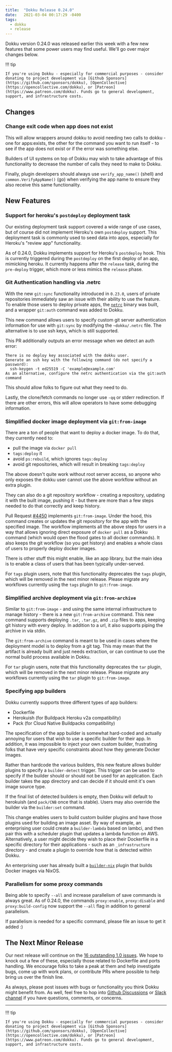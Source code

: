 ```yaml
---
title:  "Dokku Release 0.24.0"
date:   2021-03-04 00:17:29 -0400
tags:
  - dokku
  - release
---
```


Dokku version 0.24.0 was released earlier this week with a few new features that some power users may find useful. We'll go over major changes below.

!!! tip

    If you're using Dokku - especially for commercial purposes - consider donating to project development via [Github Sponsors](https://github.com/sponsors/dokku), [OpenCollective](https://opencollective.com/dokku), or [Patreon](https://www.patreon.com/dokku). Funds go to general development, support, and infrastructure costs.

## Changes

### Change exit code when app does not exist

This will allow wrappers around dokku to avoid needing two calls to dokku - one for apps:exists, the other for the command you want to run itself - to see if the app does not exist or if the error was something else.

Builders of UI systems on top of Dokku may wish to take advantage of this functionality to decrease the number of calls they need to make to Dokku.

Finally, plugin developers should always use `verify_app_name()` (shell) and `common.VerifyAppName()` (go) when verifying the app name to ensure they also receive this same functionality.

## New Features

### Support for heroku's `postdeploy` deployment task

Our existing deployment task support covered a wide range of use cases, but of course did not implement Heroku's own `postdeploy` support. This deployment task is commonly used to seed data into apps, especially for Heroku's "review app" functionality.

As of 0.24.0, Dokku implements support for Heroku's `postdeploy` hook. This is currently triggered during the `postdeploy` on the first deploy of an app, mimicking heroku. It currently happens after the `release` task, during the `pre-deploy` trigger, which more or less mimics the `release` phase.

### Git Authentication handling via .netrc

With the new `git:sync` functionality introduced in `0.23.0`, users of private repositories immediately saw an issue with their ability to use the feature. To enable those users to deploy private apps, the [`netrc`](https://github.com/dokku/netrc) binary was built, and a wrapper `git:auth` command was added to Dokku.

This new command allows users to specify custom git server authentication information for use with `git:sync` by modifying the `~dokku/.netrc` file. The alternative is to use ssh keys, which is still supported.

This PR additionally outputs an error message when we detect an auth error:

```
There is no deploy key associated with the dokku user.
Generate an ssh key with the following command (do not specify a password):
  ssh-keygen -t ed25519 -C 'example@example.com'
As an alternative, configure the netrc authentication via the git:auth command
```

This should allow folks to figure out what they need to do.

Lastly, the clone/fetch commands no longer use `-qq` or stderr redirection. If there are other errors, this will allow operators to have some debugging information.

### Simplified docker image deployment via `git:from-image`

There are a ton of people that want to deploy a docker image. To do that, they currently need to:

- pull the image via `docker pull`
- `tags:deploy` it
- avoid `ps:rebuild`, which ignores `tags:deploy`
- avoid git repositories, which will result in breaking `tags:deploy`

The above doesn't quite work without root server access, so anyone who only exposes the dokku user cannot use the above workflow without an extra plugin.

They can also do a git repository workflow - creating a repository, updating it with the built image, pushing it - but there are more than a few steps needed to do that correctly and keep history.

Pull Request [#4450](https://github.com/dokku/dokku/pull/4450) implements `git:from-image`. Under the hood, this command creates or updates the git repository for the app with the specified image. The workflow implements all the above steps for users in a way that allows ignoring direct exposure of `docker pull` as a Dokku command (which would open the flood gates to all docker commands). It also keeps the git workflow (so you get history) and enables a whole class of users to properly deploy docker images.

There is other stuff this might enable, like an app library, but the main idea is to enable a class of users that has been typically under-served.

For `tags` plugin users, note that this functionality deprecates the `tags` plugin, which will be removed in the next minor release. Please migrate any workflows currently using the `tags` plugin to `git:from-image`.

### Simplified archive deployment via `git:from-archive`

Similar to `git:from-image` - and using the same internal infrastructure to manage history - there is a new `git:from-archive` command. This new command supports deploying `.tar`, `.tar.gz`, and `.zip` files to apps, keeping git history with every deploy. In addition to a url, it also supports piping the archive in via stdin.

The `git:from-archive` command is meant to be used in cases where the deployment model is to deploy from a git tag. This may mean that the artifact is already built and just needs extraction, or can continue to use the normal build process available in Dokku.

For `tar` plugin users, note that this functionality deprecates the `tar` plugin, which will be removed in the next minor release. Please migrate any workflows currently using the `tar` plugin to `git:from-image`.

### Specifying app builders

Dokku currently supports three different types of app builders:

- Dockerfile
- Herokuish (for Buildpack Heroku v2a compatibility)
- Pack (for Cloud Native Buildpacks compatibility)

The specification of the app builder is somewhat hard-coded and actually annoying for users that wish to use a specific builder for their app. In addition, it was impossible to inject your own custom builder, frustrating folks that have very specific constraints about how they generate Docker images.

Rather than hardcode the various builders, this new feature allows builder plugins to specify a `builder-detect` trigger. This trigger can be used to specify if the builder should or should not be used for an application. Each builder takes the app directory and can decide if it should emit it's own image source type.

If the final list of detected builders is empty, then Dokku will default to herokuish (and `pack/CNB` once that is stable). Users may also override the builder via the `builder:set` command.

This change enables users to build custom builder plugins and have those plugins used for building an image asset. By way of example, an enterprising user could create a `builder-lambda` based on lambci, and then pair this with a scheduler plugin that updates a lambda function on AWS. Alternatively, a user might decide they wish to place their Dockerfile in a specific directory for their applications - such as an `_infrastructure` directory - and create a plugin to override how that is detected within Dokku.

An enterprising user has already built a [`builder-nix`](https://github.com/jameysharp/dokku-builder-nix) plugin that builds Docker images via NixOS.

### Parallelism for some proxy commands

Being able to specify `--all` and increase parallelism of save commands is always great. As of 0.24.0, the commands `proxy:enable`, `proxy:disable` and `proxy:build-config` now support the `--all` flag in addition to general parallelism.

If parallelism is needed for a specific command, please file an issue to get it added :)

## The Next Minor Release

Our next release will continue on the [16 outstanding 1.0 issues](https://github.com/dokku/dokku/milestone/16). We hope to knock out a few of these, especially those related to Dockerfile and ports handling. We encourage folks to take a peak at them and help investigate bugs, come up with work plans, or contribute PRs where possible to help bring us over the finish line.

As always, please post issues with bugs or functionality you think Dokku might benefit from. As well, feel free to hop into [Github Discussions](https://github.com/dokku/dokku/discussions) or [Slack channel](https://slack.dokku.com/) if you have questions, comments, or concerns.

---

!!! tip

    If you're using Dokku - especially for commercial purposes - consider donating to project development via [Github Sponsors](https://github.com/sponsors/dokku), [OpenCollective](https://opencollective.com/dokku), or [Patreon](https://www.patreon.com/dokku). Funds go to general development, support, and infrastructure costs.
